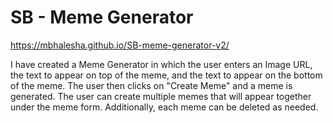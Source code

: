 # SB - Meme Generator
 
https://mbhalesha.github.io/SB-meme-generator-v2/

I have created a Meme Generator in which the user enters an Image URL, the text to appear on top of the meme, and the text to appear on the bottom of the meme. The user then clicks on "Create Meme" and a meme is generated. The user can create multiple memes that will appear together under the meme form. Additionally, each meme can be deleted as needed.
